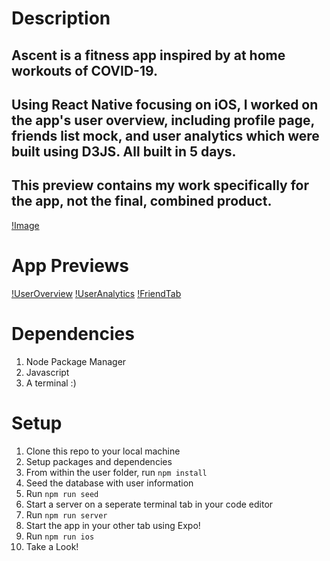 # Description

## Ascent is a fitness app inspired by at home workouts of COVID-19.
## Using React Native focusing on iOS, I worked on the app's user overview, including profile page, friends list mock, and user analytics which were built using D3JS. All built in 5 days.


## **This preview contains my work specifically for the app, not the final, combined product.**
[!Image](https://seeddata-sdc.s3-us-west-1.amazonaws.com/AscendLogo.png)

# App Previews
[!UserOverview](https://seeddata-sdc.s3-us-west-1.amazonaws.com/Screen+Shot+2020-06-15+at+11.21.39+AM.jpg)
[!UserAnalytics](https://seeddata-sdc.s3-us-west-1.amazonaws.com/Screen+Shot+2020-06-15+at+11.21.56+AM.jpg)
[!FriendTab](https://seeddata-sdc.s3-us-west-1.amazonaws.com/Screen+Shot+2020-06-15+at+11.21.47+AM.jpg)

# Dependencies
1. Node Package Manager
1. Javascript
1. A terminal :)

# Setup
1. Clone this repo to your local machine
1. Setup packages and dependencies
  1. From within the user folder, run `npm install`
1. Seed the database with user information
  1. Run `npm run seed`
1. Start a server on a seperate terminal tab in your code editor
  1. Run `npm run server`
1. Start the app in your other tab using Expo!
  1. Run `npm run ios`
1. Take a Look!
